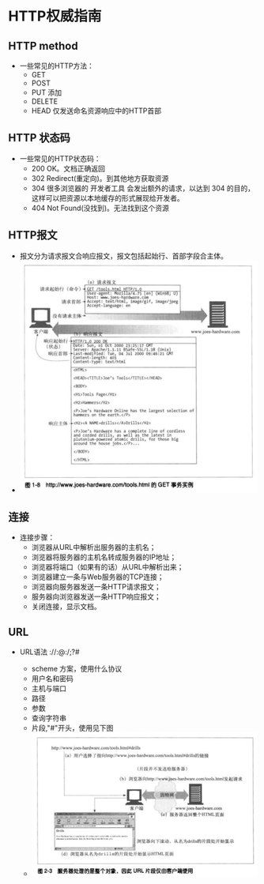 #  HTTP权威指南


## HTTP method

- 一些常见的HTTP方法：
    - GET
    - POST
    - PUT               添加
    - DELETE
    - HEAD              仅发送命名资源响应中的HTTP首部

## HTTP 状态码

- 一些常见的HTTP状态码：
    - 200               OK。文档正确返回
    - 302               Redirect(重定向)。到其他地方获取资源
    - 304               很多浏览器的 开发者工具 会发出额外的请求，以达到 304 的目的，这样可以把资源以本地缓存的形式展现给开发者。
    - 404               Not Found(没找到)。无法找到这个资源

## HTTP报文

- 报文分为请求报文合响应报文，报文包括起始行、首部字段合主体。
- ![报文实例图](https://github.com/Daibai/book-note/blob/master/%E3%80%8AHTTP%E6%9D%83%E5%A8%81%E6%8C%87%E5%8D%97%E3%80%8B/static/message.png)

## 连接

- 连接步骤：
    - 浏览器从URL中解析出服务器的主机名；
    - 浏览器将服务器的主机名转成服务器的IP地址；
    - 浏览器将端口（如果有的话）从URL中解析出来；
    - 浏览器建立一条与Web服务器的TCP连接；
    - 浏览器向服务器发送一条HTTP请求报文；
    - 服务器向浏览器发送一条HTTP响应报文；
    - 关闭连接，显示文档。

## URL

- URL语法 <scheme>://<user>:<password>@<host>:<port>/<path>;<params>?<query>#<frag>
    - scheme 方案，使用什么协议
    - 用户名和密码
    - 主机与端口
    - 路径
    - 参数
    - 查询字符串
    - 片段,"#"开头，使用见下图
    - ![报文实例图](https://github.com/Daibai/book-note/blob/master/%E3%80%8AHTTP%E6%9D%83%E5%A8%81%E6%8C%87%E5%8D%97%E3%80%8B/static/url%23.png)